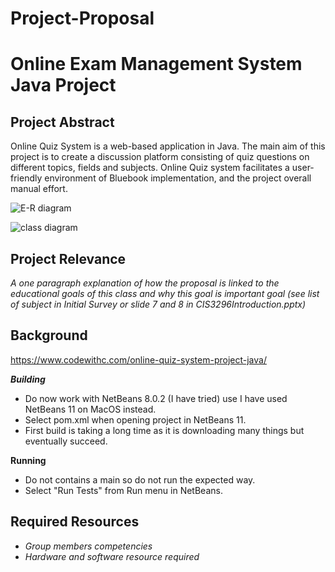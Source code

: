 # Project-Proposal
# Online Exam Management System Java Project

## Project Abstract
Online Quiz System is a web-based application in Java. The main aim of this project is to create a discussion platform consisting of quiz questions on different topics, fields and subjects. Online Quiz system facilitates a user-friendly environment of Bluebook implementation, and the project overall manual effort. 

![E-R diagram](https://user-images.githubusercontent.com/60365593/108102746-f253ab00-7056-11eb-9111-c19eb3a20a01.png)


![class diagram](https://user-images.githubusercontent.com/60365593/108102774-ff709a00-7056-11eb-9849-0e50ad1d044c.png)



## Project Relevance
_A one paragraph explanation of how the proposal is linked to the educational goals of this class and why this goal is important goal (see list of subject in Initial Survey or slide 7 and 8 in CIS3296Introduction.pptx)_



## Background
https://www.codewithc.com/online-quiz-system-project-java/

***Building***
- Do now work with NetBeans 8.0.2 (I have tried) use I have used NetBeans 11 on MacOS instead. 
- Select pom.xml when opening project in NetBeans 11. 
- First build is taking a long time as it is downloading many things but eventually succeed.

**Running**
- Do not contains a main so do not run the expected way. 
- Select "Run Tests" from Run menu in NetBeans. 

## Required Resources
- _Group members competencies_
- _Hardware and software resource required_
